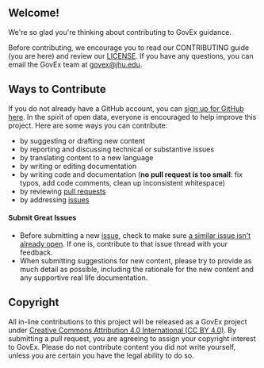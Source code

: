 ## Welcome!

We're so glad you're thinking about contributing to GovEx guidance. 

Before contributing, we encourage you to read our CONTRIBUTING guide (you are here) and review our [LICENSE](https://github.com/govex/open-data-inventory/blob/license-contributing/LICENSE.md). If you have any questions, you can email the GovEx team at [govex@jhu.edu](mailto:govex@jhu.edu).

## Ways to Contribute

If you do not already have a GitHub account, you can [sign up for GitHub here](https://github.com/). In the spirit of open data, everyone is encouraged to help improve this project. Here are some ways you can contribute:
- by suggesting or drafting new content
- by reporting and discussing technical or substantive issues
- by translating content to a new language
- by writing or editing documentation
- by writing code and documentation (**no pull request is too small**: fix typos, add code comments, clean up inconsistent whitespace)
- by reviewing [pull requests](https://github.com/govex/open-data-inventory/pulls)
- by addressing [issues](https://github.com/govex/open-data-inventory/issues)

#### Submit Great Issues
* Before submitting a new [issue](https://github.com/govex/open-data-inventory/issues), check to make sure [a similar issue isn't already open](https://github.com/govex/open-data-inventory/issues?q=is%3Aissue+is%3Aopen). If one is, contribute to that issue thread with your feedback.
* When submitting suggestions for new content, please try to provide as much detail as possible, including the rationale for the new content and any supportive real life documentation. 

## Copyright

All in-line contributions to this project will be released as a GovEx project under [Creative Commons Attribution 4.0 International (CC BY 4.0)](https://creativecommons.org/licenses/by/4.0/). By submitting a pull request, you are agreeing to assign your copyright interest to GovEx. Please do not contribute content you did not write yourself, unless you are certain you have the legal ability to do so. 

